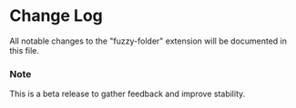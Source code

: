 # Change Log

All notable changes to the "fuzzy-folder" extension will be documented in this file.

### Note
This is a beta release to gather feedback and improve stability.
